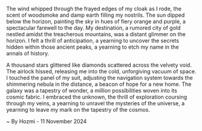 
The wind whipped through the frayed edges of my cloak as I rode, the scent of woodsmoke and damp earth filling my nostrils. The sun dipped below the horizon, painting the sky in hues of fiery orange and purple, a spectacular farewell to the day. My destination, a rumored city of gold nestled amidst the treacherous mountains, was a distant glimmer on the horizon. I felt a thrill of anticipation, a yearning to uncover the secrets hidden within those ancient peaks, a yearning to etch my name in the annals of history. 

A thousand stars glittered like diamonds scattered across the velvety void. The airlock hissed, releasing me into the cold, unforgiving vacuum of space. I touched the panel of my suit, adjusting the navigation system towards the shimmering nebula in the distance, a beacon of hope for a new home. The galaxy was a tapestry of wonder, a million possibilities woven into its cosmic fabric. I embraced the unknown, the thrill of exploration coursing through my veins, a yearning to unravel the mysteries of the universe, a yearning to leave my mark on the tapestry of the cosmos. 

~ By Hozmi - 11 November 2024
